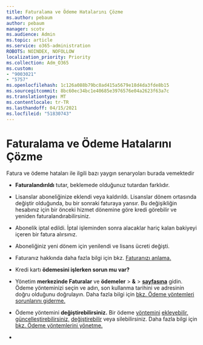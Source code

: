 ```yaml
---
title: Faturalama ve Ödeme Hatalarını Çözme
ms.author: pebaum
author: pebaum
manager: scotv
ms.audience: Admin
ms.topic: article
ms.service: o365-administration
ROBOTS: NOINDEX, NOFOLLOW
localization_priority: Priority
ms.collection: Adm_O365
ms.custom:
- "9003021"
- "5757"
ms.openlocfilehash: 1c126a088b79bc8ad415a5679e18d4da3fde8b15
ms.sourcegitcommit: 8bc60ec34bc1e40685e3976576e04a2623f63a7c
ms.translationtype: MT
ms.contentlocale: tr-TR
ms.lasthandoff: 04/15/2021
ms.locfileid: "51830743"
---
```

# <a name="resolving-billing-and-payment-errors"></a>Faturalama ve Ödeme Hatalarını Çözme

Fatura ve ödeme hataları ile ilgili bazı yaygın senaryoları burada vemektedir

- **Faturalandırıldı** tutar, beklemede olduğunuz tutardan farklıdır.
- Lisanslar aboneliğinize eklendi veya kaldırıldı. Lisanslar dönem ortasında değiştir olduğunda, bu bir sonraki faturaya yansır. Bu değişikliğin hesabınız için bir önceki hizmet dönemine göre kredi görebilir ve yeniden faturalandırabilirsiniz.
- Abonelik iptal edildi. İptal işleminden sonra alacaklar hariç kalan bakiyeyi içeren bir fatura alırsınız.
- Aboneliğiniz yeni dönem için yenilendi ve lisans ücreti değişti.
- Faturanız hakkında daha fazla bilgi için bkz.  [Faturanızı anlama.](https://docs.microsoft.com/microsoft-365/commerce/billing-and-payments/understand-your-invoice2)
- Kredi kartı  **ödemesini işlerken sorun mu var?**
- Yönetim **merkezinde Faturalar** ve **ödemeler**   >   **&**   >   **[sayfasına](https://go.microsoft.com/fwlink/p/?linkid=2018806)** gidin. Ödeme yönteminizi seçin ve adın, son kullanma tarihini ve adresinin doğru olduğunu doğrulayın. Daha fazla bilgi için [bkz. Ödeme yöntemleri sorunlarını giderme.](https://docs.microsoft.com/microsoft-365/commerce/billing-and-payments/manage-payment-methods#troubleshoot-payment-methods)

- Ödeme yöntemini **değiştirebilirsiniz.** Bir ödeme [yöntemini](https://docs.microsoft.com/microsoft-365/commerce/billing-and-payments/manage-payment-methods?view=o365-worldwide#add-a-payment-method)  [ekleyebilir,](https://docs.microsoft.com/microsoft-365/commerce/billing-and-payments/manage-payment-methods?view=o365-worldwide#update-payment-method-details)  [güncelleştirebilirsiniz,](https://docs.microsoft.com/microsoft-365/commerce/billing-and-payments/manage-payment-methods?view=o365-worldwide#replace-a-payment-method)  [değiştirebilir](https://docs.microsoft.com/microsoft-365/commerce/billing-and-payments/manage-payment-methods?view=o365-worldwide#delete-a-payment-method)  veya silebilirsiniz. Daha fazla bilgi için [bkz. Ödeme yöntemlerini yönetme.](https://docs.microsoft.com/microsoft-365/commerce/billing-and-payments/manage-payment-methods?view=o365-worldwide)
- 